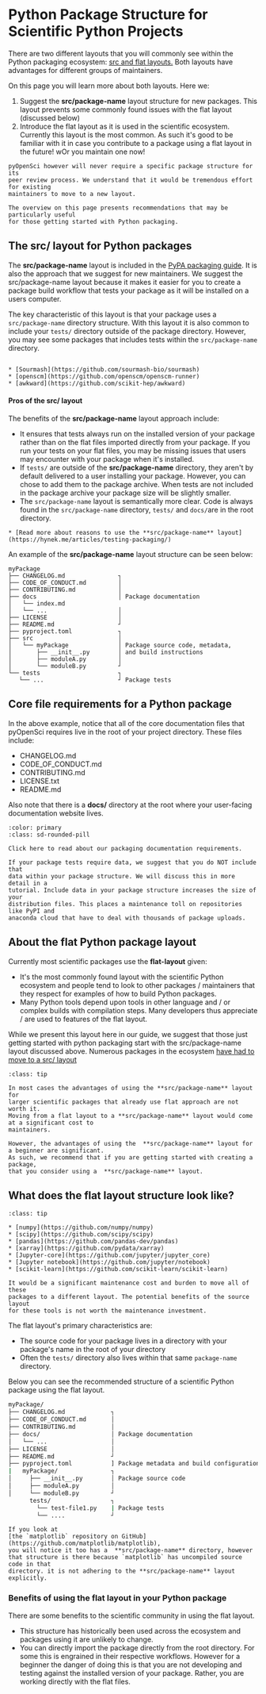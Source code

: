 # Python Package Structure for Scientific Python Projects

There are two different layouts that you will commonly see
within the Python packaging ecosystem:
[src and flat layouts.](https://packaging.python.org/en/latest/discussions/src-layout-vs-flat-layout/)
Both layouts have advantages for different groups of maintainers.

On this page you will learn more about both layouts.
Here we:

1. Suggest the **src/package-name** layout structure for new packages. This layout prevents some commonly found issues with the flat layout (discussed below)
2. Introduce the flat layout as it is used in the scientific ecosystem. Currently this layout is the most common. As such it's good to be familiar with it in case you contribute to a package using a flat layout in the future! wOr you maintain one now!

```{important}
pyOpenSci however will never require a specific package structure for its
peer review process. We understand that it would be tremendous effort for existing
maintainers to move to a new layout.

The overview on this page presents recommendations that may be particularly useful
for those getting started with Python packaging.
```

## The src/ layout for Python packages

The **src/package-name** layout is included in the [PyPA packaging guide](https://packaging.python.org/en/latest/tutorials/packaging-projects/). It is also the approach that we suggest
for new maintainers. We suggest the src/package-name layout because it makes it
easier for you to create a package build workflow that tests your package
as it will be installed on a users computer.

The key characteristic of this layout is that your package
uses a `src/package-name` directory structure. With this layout it is also common
to include your `tests/` directory outside of the package
directory. However, you may see some packages
that includes tests within the `src/package-name` directory.

```{admonition} Example scientific packages that use **src/package-name** layout

* [Sourmash](https://github.com/sourmash-bio/sourmash)
* [openscm](https://github.com/openscm/openscm-runner)
* [awkward](https://github.com/scikit-hep/awkward)
```

#### Pros of the src/ layout

The benefits of the  **src/package-name** layout approach include:

* It ensures that tests always run on the installed version of your
package rather than on the flat files imported directly from your package. If you run your tests on your flat files, you may be missing issues that users may encounter with your package when it's installed.
* If `tests/` are outside of the **src/package-name** directory, they aren't by default
delivered to a user
installing your package. However, you can chose to add them to the package archive. When tests are not included in the package archive your package size will be slightly smaller.
* The `src/package-name` layout is semantically more clear. Code is always found in the
`src/package-name` directory, `tests/` and `docs/`are in the root directory.

```{tip}
* [Read more about reasons to use the **src/package-name** layout](https://hynek.me/articles/testing-packaging/)
```

An example of the **src/package-name** layout structure can be seen below:

```
myPackage
├── CHANGELOG.md               ┐
├── CODE_OF_CONDUCT.md         │
├── CONTRIBUTING.md            │
├── docs                       │ Package documentation
│   └── index.md
│   └── ...                    │
├── LICENSE                    │
├── README.md                  ┘
├── pyproject.toml             ┐
├── src                        │
│   └── myPackage              │ Package source code, metadata,
│       ├── __init__.py        │ and build instructions
│       ├── moduleA.py         │
│       └── moduleB.py         ┘
└── tests                      ┐
   └── ...                     ┘ Package tests
```

## Core file requirements for a Python package

In the above example, notice that all of the core documentation files that
pyOpenSci requires live in the root of your project directory. These files
include:

* CHANGELOG.md
* CODE_OF_CONDUCT.md
* CONTRIBUTING.md
* LICENSE.txt
* README.md

Also note that there is a **docs/** directory at the root where your user-facing
documentation website lives.

```{button-link} https://www.pyopensci.org/python-package-guide/documentation
:color: primary
:class: sd-rounded-pill

Click here to read about our packaging documentation requirements.
```


```{important}
If your package tests require data, we suggest that you do NOT include that
data within your package structure. We will discuss this in more detail in a
tutorial. Include data in your package structure increases the size of your
distribution files. This places a maintenance toll on repositories like PyPI and
anaconda cloud that have to deal with thousands of package uploads.
```

## About the flat Python package layout

Currently most scientific packages use the **flat-layout** given:

* It's the most commonly found layout with the scientific Python ecosystem and
people tend to look to other packages / maintainers that they respect for examples
of how to build Python packages.
* Many Python tools depend upon tools in other language and / or complex builds
with compilation steps. Many developers thus appreciate / are used to features
of the flat layout.

While we present this layout here in our guide, we suggest that those just
getting started with python packaging start with the src/package-name layout
discussed above. Numerous packages in the ecosystem [have had to move to a
src/ layout](https://github.com/scikit-build/cmake-python-distributions/pull/145)


```{admonition} Why most scientific Python packages do not use source
:class: tip

In most cases the advantages of using the **src/package-name** layout for
larger scientific packages that already use flat approach are not worth it.
Moving from a flat layout to a **src/package-name** layout would come at a significant cost to
maintainers.

However, the advantages of using the  **src/package-name** layout for a beginner are significant.
As such, we recommend that if you are getting started with creating a package,
that you consider using a  **src/package-name** layout.
```

## What does the flat layout structure look like?


```{admonition} Core scientific Python packages that use the flat layout
:class: tip

* [numpy](https://github.com/numpy/numpy)
* [scipy](https://github.com/scipy/scipy)
* [pandas](https://github.com/pandas-dev/pandas)
* [xarray](https://github.com/pydata/xarray)
* [Jupyter-core](https://github.com/jupyter/jupyter_core)
* [Jupyter notebook](https://github.com/jupyter/notebook)
* [scikit-learn](https://github.com/scikit-learn/scikit-learn)

It would be a significant maintenance cost and burden to move all of these
packages to a different layout. The potential benefits of the source layout
for these tools is not worth the maintenance investment.
```

The flat layout's primary characteristics are:

* The source code for your package lives in a directory with your package's
name in the root of your directory
* Often the `tests/` directory also lives within that same `package-name` directory.

Below you can see the recommended structure of a scientific Python package
using the flat layout.

```bash
myPackage/
├── CHANGELOG.md             ┐
├── CODE_OF_CONDUCT.md       │
├── CONTRIBUTING.md          │
├── docs/                    │ Package documentation
│   └── ...                  │
├── LICENSE                  │
├── README.md                ┘
├── pyproject.toml           ] Package metadata and build configuration
|   myPackage/               ┐
│     ├── __init__.py        │ Package source code
│     ├── moduleA.py         │
│     └── moduleB.py         ┘
      tests/                 ┐
        └── test-file1.py    | Package tests
        └── ....             ┘
```


```{note}
If you look at
[the `matplotlib` repository on GitHub](https://github.com/matplotlib/matplotlib),
you will notice it too has a  **src/package-name** directory, however
that structure is there because `matplotlib` has uncompiled source code in that
directory. it is not adhering to the **src/package-name** layout explicitly.
```

### Benefits of using the flat layout in your Python package

There are some benefits to the scientific community in using the flat layout.

* This structure has historically been used across the ecosystem and packages
using it are unlikely to change.
* You can directly import the package directly from the root directory. For 
some this is engrained in their respective workflows. However for a beginner 
the danger of doing this is that you are not developing and testing against the 
installed version of your package. Rather, you are working directly with the 
flat files.
